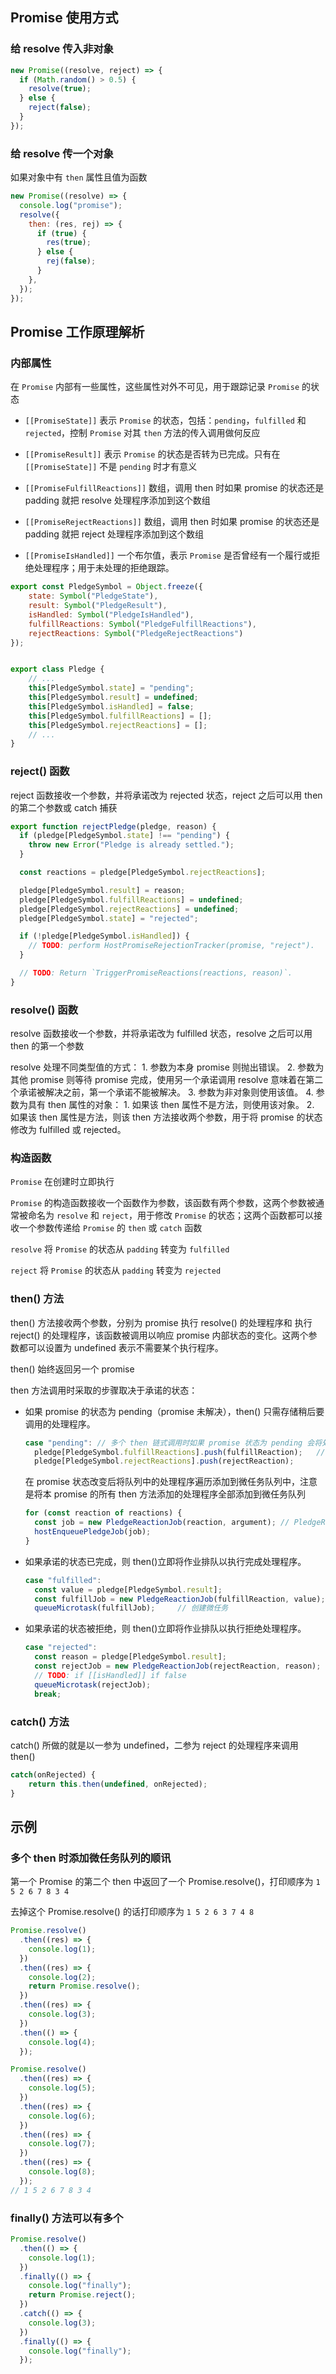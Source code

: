 ## Promise 使用方式

### 给 resolve 传入非对象

```js
new Promise((resolve, reject) => {
  if (Math.random() > 0.5) {
    resolve(true);
  } else {
    reject(false);
  }
});
```

### 给 resolve 传一个对象

如果对象中有 `then` 属性且值为函数

```js
new Promise((resolve) => {
  console.log("promise");
  resolve({
    then: (res, rej) => {
      if (true) {
        res(true);
      } else {
        rej(false);
      }
    },
  });
});
```

## Promise 工作原理解析

### 内部属性

在 `Promise` 内部有一些属性，这些属性对外不可见，用于跟踪记录 `Promise` 的状态

- `[[PromiseState]]`
  表示 `Promise` 的状态，包括：`pending`，`fulfilled` 和 `rejected`，控制 `Promise` 对其 `then` 方法的传入调用做何反应

- `[[PromiseResult]]`
  表示 `Promise` 的状态是否转为已完成。只有在` [[PromiseState]]` 不是 `pending` 时才有意义

- `[[PromiseFulfillReactions]]`
  数组，调用 then 时如果 promise 的状态还是 padding 就把 resolve 处理程序添加到这个数组

- `[[PromiseRejectReactions]]`
  数组，调用 then 时如果 promise 的状态还是 padding 就把 reject 处理程序添加到这个数组

- `[[PromiseIsHandled]]`
  一个布尔值，表示 `Promise` 是否曾经有一个履行或拒绝处理程序；用于未处理的拒绝跟踪。

```js
export const PledgeSymbol = Object.freeze({
    state: Symbol("PledgeState"),
    result: Symbol("PledgeResult"),
    isHandled: Symbol("PledgeIsHandled"),
    fulfillReactions: Symbol("PledgeFulfillReactions"),
    rejectReactions: Symbol("PledgeRejectReactions")
});


export class Pledge {
    // ...
    this[PledgeSymbol.state] = "pending";
    this[PledgeSymbol.result] = undefined;
    this[PledgeSymbol.isHandled] = false;
    this[PledgeSymbol.fulfillReactions] = [];
    this[PledgeSymbol.rejectReactions] = [];
    // ...
}
```

### reject() 函数

reject 函数接收一个参数，并将承诺改为 rejected 状态，reject 之后可以用 then 的第二个参数或 catch 捕获

```js
export function rejectPledge(pledge, reason) {
  if (pledge[PledgeSymbol.state] !== "pending") {
    throw new Error("Pledge is already settled.");
  }

  const reactions = pledge[PledgeSymbol.rejectReactions];

  pledge[PledgeSymbol.result] = reason;
  pledge[PledgeSymbol.fulfillReactions] = undefined;
  pledge[PledgeSymbol.rejectReactions] = undefined;
  pledge[PledgeSymbol.state] = "rejected";

  if (!pledge[PledgeSymbol.isHandled]) {
    // TODO: perform HostPromiseRejectionTracker(promise, "reject").
  }

  // TODO: Return `TriggerPromiseReactions(reactions, reason)`.
}
```

### resolve() 函数

resolve 函数接收一个参数，并将承诺改为 fulfilled 状态，resolve 之后可以用 then 的第一个参数

resolve 处理不同类型值的方式： 1. 参数为本身 promise 则抛出错误。 2. 参数为其他 promise 则等待 promise 完成，使用另一个承诺调用 resolve 意味着在第二个承诺被解决之前，第一个承诺不能被解决。 3. 参数为非对象则使用该值。 4. 参数为具有 then 属性的对象： 1. 如果该 then 属性不是方法，则使用该对象。 2. 如果该 then 属性是方法，则该 then 方法接收两个参数，用于将 promise 的状态修改为 fulfilled 或 rejected。

### 构造函数

`Promise` 在创建时立即执行

`Promise` 的构造函数接收一个函数作为参数，该函数有两个参数，这两个参数被通常被命名为 `resolve` 和 `reject`，用于修改 `Promise` 的状态；这两个函数都可以接收一个参数传递给 `Promise` 的 `then` 或 `catch` 函数

`resolve` 将 `Promise` 的状态从 `padding` 转变为 `fulfilled`

`reject` 将 `Promise` 的状态从 `padding` 转变为 `rejected`

### then() 方法

then() 方法接收两个参数，分别为 promise 执行 resolve() 的处理程序和 执行 reject() 的处理程序，该函数被调用以响应 promise 内部状态的变化。这两个参数都可以设置为 undefined 表示不需要某个执行程序。

then() 始终返回另一个 promise

then 方法调用时采取的步骤取决于承诺的状态：

- 如果 promise 的状态为 pending（promise 未解决），then() 只需存储稍后要调用的处理程序。

  ```js
  case "pending": // 多个 then 链式调用时如果 promise 状态为 pending 会将处理程序全部推入队列中
    pledge[PledgeSymbol.fulfillReactions].push(fulfillReaction);   // fulfillReaction 和 rejectReaction 始终有值，即使没有对应的处理程序
    pledge[PledgeSymbol.rejectReactions].push(rejectReaction);
  ```

  在 promise 状态改变后将队列中的处理程序遍历添加到微任务队列中，注意是将本 promise 的所有 then 方法添加的处理程序全部添加到微任务队列

  ```js
  for (const reaction of reactions) {
    const job = new PledgeReactionJob(reaction, argument); // PledgeReactionJob 构造函数用来包装处理程序
    hostEnqueuePledgeJob(job);
  }
  ```

- 如果承诺的状态已完成，则 then()立即将作业排队以执行完成处理程序。

  ```js
  case "fulfilled":
    const value = pledge[PledgeSymbol.result];
    const fulfillJob = new PledgeReactionJob(fulfillReaction, value);
    queueMicrotask(fulfillJob);     // 创建微任务
  ```

- 如果承诺的状态被拒绝，则 then()立即将作业排队以执行拒绝处理程序。
  ```js
  case "rejected":
    const reason = pledge[PledgeSymbol.result];
    const rejectJob = new PledgeReactionJob(rejectReaction, reason);
    // TODO: if [[isHandled]] if false
    queueMicrotask(rejectJob);
    break;
  ```

### catch() 方法

catch() 所做的就是以一参为 undefined，二参为 reject 的处理程序来调用 then()

```js
catch(onRejected) {
    return this.then(undefined, onRejected);
}
```


## 示例

### 多个 then 时添加微任务队列的顺讯

第一个 Promise 的第二个 then 中返回了一个 Promise.resolve()，打印顺序为 `1 5 2 6 7 8 3 4`

去掉这个 Promise.resolve() 的话打印顺序为 `1 5 2 6 3 7 4 8`

```js
Promise.resolve()
  .then((res) => {
    console.log(1);
  })
  .then((res) => {
    console.log(2);
    return Promise.resolve();
  })
  .then((res) => {
    console.log(3);
  })
  .then(() => {
    console.log(4);
  });

Promise.resolve()
  .then((res) => {
    console.log(5);
  })
  .then((res) => {
    console.log(6);
  })
  .then((res) => {
    console.log(7);
  })
  .then((res) => {
    console.log(8);
  });
// 1 5 2 6 7 8 3 4
```

### finally() 方法可以有多个
 
```js
Promise.resolve()
  .then(() => {
    console.log(1);
  })
  .finally(() => {
    console.log("finally");
    return Promise.reject();
  })
  .catch(() => {
    console.log(3);
  })
  .finally(() => {
    console.log("finally");
  });
```
